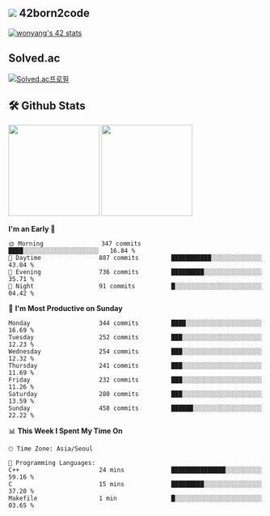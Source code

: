 
## <img src="https://img.shields.io/badge/-000000?style=flat&logo=42&logoColor=white"> 42born2code
[![wonyang's 42 stats](https://badge42.vercel.app/api/v2/cl5nhe5b6007809kydha7ht42/stats?cursusId=21&coalitionId=88)](https://profile.intra.42.fr/users/wonyang)

## Solved.ac
[![Solved.ac프로필](http://mazassumnida.wtf/api/v2/generate_badge?boj=bennyws)](https://solved.ac/bennyws)

## 🛠️ Github Stats
<p>
  <img height="180em" src="https://github-readme-stats-veggie-garden.vercel.app/api?username=gemstoneyang&show_icons=true&include_all_commits=true&bg_color=30,e96443,904e95&title_color=fff&text_color=fff">
  <img height="180em" src="https://github-readme-stats-veggie-garden.vercel.app/api/top-langs/?username=gemstoneyang&layout=compact&bg_color=30,e96443,904e95&title_color=fff&text_color=fff">
</p>

<!--START_SECTION:waka-->
**I'm an Early 🐤** 

```text
🌞 Morning                347 commits         ████░░░░░░░░░░░░░░░░░░░░░   16.84 % 
🌆 Daytime                887 commits         ███████████░░░░░░░░░░░░░░   43.04 % 
🌃 Evening                736 commits         █████████░░░░░░░░░░░░░░░░   35.71 % 
🌙 Night                  91 commits          █░░░░░░░░░░░░░░░░░░░░░░░░   04.42 % 
```
📅 **I'm Most Productive on Sunday** 

```text
Monday                   344 commits         ████░░░░░░░░░░░░░░░░░░░░░   16.69 % 
Tuesday                  252 commits         ███░░░░░░░░░░░░░░░░░░░░░░   12.23 % 
Wednesday                254 commits         ███░░░░░░░░░░░░░░░░░░░░░░   12.32 % 
Thursday                 241 commits         ███░░░░░░░░░░░░░░░░░░░░░░   11.69 % 
Friday                   232 commits         ███░░░░░░░░░░░░░░░░░░░░░░   11.26 % 
Saturday                 280 commits         ███░░░░░░░░░░░░░░░░░░░░░░   13.59 % 
Sunday                   458 commits         ██████░░░░░░░░░░░░░░░░░░░   22.22 % 
```


📊 **This Week I Spent My Time On** 

```text
🕑︎ Time Zone: Asia/Seoul

💬 Programming Languages: 
C++                      24 mins             ███████████████░░░░░░░░░░   59.16 % 
C                        15 mins             █████████░░░░░░░░░░░░░░░░   37.20 % 
Makefile                 1 min               █░░░░░░░░░░░░░░░░░░░░░░░░   03.65 % 
```


<!--END_SECTION:waka-->
